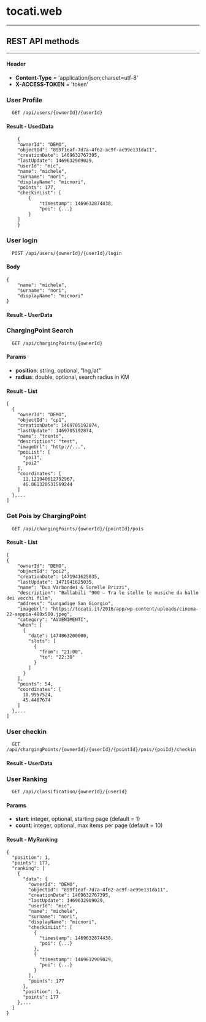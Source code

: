 # tocati.web
----------
## REST API methods
----------
#### Header
  - **Content-Type** = 'application/json;charset=utf-8'
  - **X-ACCESS-TOKEN** = 'token'

### User Profile 
```
  GET /api/users/{ownerId}/{userId}
```

#### Result - UsedData
```
    {
	"ownerId": "DEMO",
	"objectId": "899f1eaf-7d7a-4f62-ac9f-ac99e131da11",
	"creationDate": 1469632767395,
	"lastUpdate": 1469632909029,
	"userId": "mic",
	"name": "michele",
	"surname": "nori",
	"displayName": "micnori",
	"points": 177,
	"checkinList": [
		{
			"timestamp": 1469632874438,
			"poi": {...}
		}
	]
    }
```

### User login 
```
  POST /api/users/{ownerId}/{userId}/login
```
#### Body
    {
        "name": "michele",
    	"surname": "nori",
    	"displayName": "micnori"
    }
    
#### Result - UserData


### ChargingPoint Search
```
  GET /api/chargingPoints/{ownerId}
```

#### Params
  - **position**: string, optional, "lng,lat"
  - **radius**: double, optional, search radius in KM

#### Result - List<ChargingPoint>
```
[
  {
    "ownerId": "DEMO",
    "objectId": "cp1",
    "creationDate": 1469705192874,
    "lastUpdate": 1469705192874,
    "name": "trento",
    "description": "test",
    "imageUrl": "http://...",
    "poiList": [
      "poi1",
      "poi2"
    ],
    "coordinates": [
      11.121940612792967,
      46.061320531569244
    ]
  },...
]
```


### Get Pois by ChargingPoint
```
  GET /api/chargingPoints/{ownerId}/{pointId}/pois
```

#### Result - List<Poi>
```
[
{
    "ownerId": "DEMO",
    "objectId": "poi2",
    "creationDate": 1471941625035,
    "lastUpdate": 1471941625035,
    "name": "Duo Varbondei & Sorelle Brizzi",
    "description": "Ballabili ‘900 – Tra le stelle le musiche da ballo dei vecchi film",
    "address": "Lungadige San Giorgio",
    "imageUrl": "https://tocati.it/2016/app/wp-content/uploads/cinema-22-seppia-480x500.jpeg",
    "category": "AVVENIMENTI",
    "when": [
      {
        "date": 1474063200000,
        "slots": [
          {
            "from": "21:00",
            "to": "22:30"
          }
        ]
      }
    ],
    "points": 54,
    "coordinates": [
      10.9957524,
      45.4487674
    ]
  },...
]
```


### User checkin
```
  GET /api/chargingPoints/{ownerId}/{userId}/{pointId}/pois/{poiId}/checkin
```

#### Result - UserData


### User Ranking
```
  GET /api/classification/{ownerId}/{userId}
```

#### Params
  - **start**: integer, optional, starting page (default = 1)
  - **count**: integer, optional, max items per page (default = 10)

#### Result - MyRanking
```
{
  "position": 1,
  "points": 177,
  "ranking": [
    {
      "data": {
        "ownerId": "DEMO",
        "objectId": "899f1eaf-7d7a-4f62-ac9f-ac99e131da11",
        "creationDate": 1469632767395,
        "lastUpdate": 1469632909029,
        "userId": "mic",
        "name": "michele",
        "surname": "nori",
        "displayName": "micnori",
        "checkinList": [
          {
            "timestamp": 1469632874438,
            "poi": {...}
          },
          {
            "timestamp": 1469632909029,
            "poi": {...}
          }
        ],
        "points": 177
      },
      "position": 1,
      "points": 177
    },...
  ]
}
```
		
